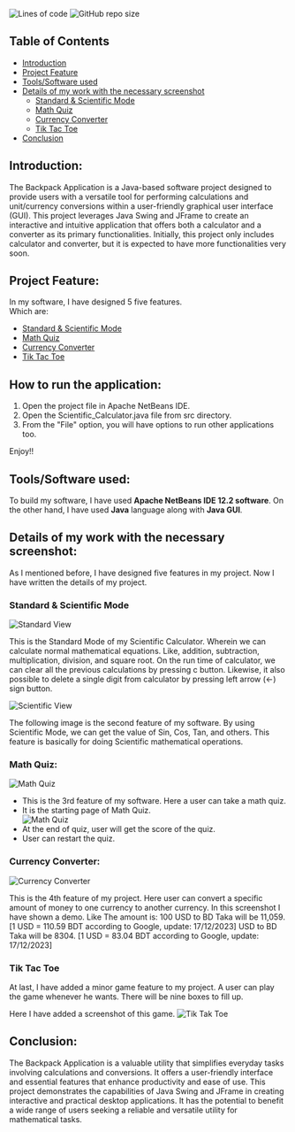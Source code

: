 ![Lines of code](docs/Screenshots/Scientific_Calculator.svg) 
![GitHub repo size](docs/Screenshots/repo.svg)

## Table of Contents
- [Introduction](https://github.com/arifur30/The-Backpack#introduction)
- [Project Feature](https://github.com/arifur30/The-Backpack#project-feature)
- [Tools/Software used](https://github.com/arifur30/The-Backpack#toolssoftware-used)
- [Details of my work with the necessary screenshot](https://github.com/arifur30/The-Backpack#details-of-my-work-with-the-necessary-screenshot)
    - [Standard & Scientific Mode](https://github.com/arifur30/The-Backpack#standard--scientific-mode)
    - [Math Quiz](https://github.com/arifur30/The-Backpack#math-quiz)
    - [Currency Converter](https://github.com/arifur30/The-Backpack#currency-converter)
    - [Tik Tac Toe](https://github.com/arifur30/The-Backpack#tik-tac-toe)
- [Conclusion](https://github.com/arifur30/The-Backpack#conclusion-and-future-work)

## Introduction:
The Backpack Application is a Java-based software project designed to provide users with a versatile tool for performing calculations and unit/currency conversions within a user-friendly graphical user interface (GUI). This project leverages Java Swing and JFrame to create an interactive and intuitive application that offers both a calculator and a converter as its primary functionalities. Initially, this project only includes calculator and converter, but it is expected to have more functionalities very soon.

## Project Feature:
In my software, I have designed 5 five features.  
Which are: 
- [Standard & Scientific Mode](https://github.com/arifur30/The-Backpack#standard--scientific-mode)
- [Math Quiz](https://github.com/arifur30/The-Backpack#math-quiz)
- [Currency Converter](https://github.com/arifur30/The-Backpack#currency-converter)
- [Tik Tac Toe](https://github.com/arifur30/The-Backpack#tik-tac-toe)


## How to run the application:

1. Open the project file in Apache NetBeans IDE.
2. Open the Scientific_Calculator.java file from src directory.
3. From the "File" option, you will have options to run other applications too.

Enjoy!!


## Tools/Software used:
To build my software, I have used **Apache NetBeans IDE 12.2 software**. On the other hand, I have used **Java** language along with **Java GUI**.  

## Details of my work with the necessary screenshot:
As I mentioned before, I have designed five features in my project. Now I have written the details of my project. 
### Standard & Scientific Mode
 
![Standard View](docs/Screenshots/Standard.png "Standard View")

This is the Standard Mode of my Scientific Calculator. Wherein we can calculate normal mathematical equations. Like, addition, subtraction, multiplication, division, and square root. On the run time of calculator, we can clear all the previous calculations by pressing c button. Likewise, it also possible to delete a single digit from calculator by pressing left arrow (←) sign button.  

![Scientific View](docs/Screenshots/ScientificView.png "Scientific View")

The following image is the second feature of my software. By using Scientific Mode, we can get the value of Sin, Cos, Tan, and others. This feature is basically for doing Scientific mathematical operations. 

### Math Quiz:  

![Math Quiz](docs/Screenshots/MathQuiz1.png "Math Quiz")
- This is the 3rd feature of my software. Here a user can take a math quiz.  
- It is the starting page of Math Quiz.  
![Math Quiz](docs/Screenshots/MathQuiz2.png "Math Quiz") 
- At the end of quiz, user will get the score of the quiz.  
- User can restart the quiz.  

### Currency Converter: 
![Currency Converter](docs/Screenshots/CurrencyConverter.png "Currency Converter")

This is the 4th feature of my project. 
Here user can convert a specific amount of money to one currency to another currency. In this screenshot I have shown a demo. Like The amount is: 100 
USD to BD Taka will be 11,059.  [1 USD = 110.59 BDT according to Google, update: 17/12/2023]
USD to BD Taka will be 8304.  [1 USD = 83.04 BDT according to Google, update: 17/12/2023] 

### Tik Tac Toe 
At last, I have added a minor game feature to my project. A user can play the game whenever he wants. There will be nine boxes to fill up. 

Here I have added a screenshot of this game.  ![Tik Tak Toe](docs/Screenshots/TikTakToe.png "TikTakToe")
   

## Conclusion:  
The Backpack Application is a valuable utility that simplifies everyday tasks involving calculations and conversions. It offers a user-friendly interface and essential features that enhance productivity and ease of use. This project demonstrates the capabilities of Java Swing and JFrame in creating interactive and practical desktop applications. It has the potential to benefit a wide range of users seeking a reliable and versatile utility for mathematical tasks.